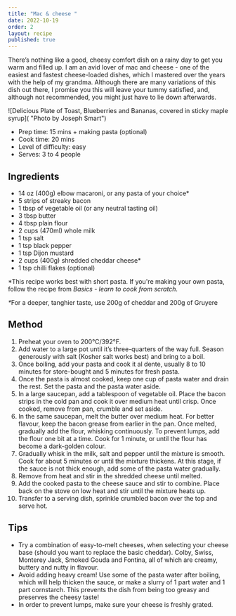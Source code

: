 ```yaml
---
title: "Mac & cheese "
date: 2022-10-19
order: 2
layout: recipe
published: true
---
```

There’s nothing like a good, cheesy comfort dish on a rainy day to get you warm and filled up. I am an avid lover of mac and cheese - one of the easiest and fastest cheese-loaded dishes, which I mastered over the years with the help of my grandma. Although there are many variations of this dish out there, I promise you this will leave your tummy satisfied, and, although not recommended, you might just have to lie down afterwards. 

![Delicious Plate of Toast, Blueberries and Bananas, covered in sticky maple syrup]( "Photo by Joseph Smart")

* Prep time: 15 mins + making pasta (optional)
* Cook time: 20 mins
* Level of difficulty: easy
* S﻿erves: 3 to 4 people

## Ingredients

* 14 oz (400g) elbow macaroni, or any pasta of your choice*
* 5 strips of streaky bacon
* 1﻿ tbsp of vegetable oil (or any neutral tasting oil)
* 3 tbsp butter
* 4 tbsp plain flour
* 2 cups (470ml) whole milk
* 1 tsp salt
* 1 tsp black pepper
* 1﻿ tsp Dijon mustard
* 2 cups (400g) shredded cheddar cheese*
* 1﻿ tsp chilli flakes (optional)

\*This recipe works best with short pasta. If you're making your own pasta, follow the recipe from *Basics - learn to cook from scratch.*

*\**﻿For a deeper, tanghier taste, use 200g of cheddar and 200g of Gruyere

## Method

1. Preheat your oven to 200°C/392°F. 
2. Add water to a large pot until it’s three-quarters of the way full. Season generously with salt (Kosher salt works best) and bring to a boil. 
3. Once boiling, add your pasta and cook it al dente, usually 8 to 10 minutes for store-bought and 5 minutes for fresh pasta. 
4. Once the pasta is almost cooked, keep one cup of pasta water and drain the rest. Set the pasta and the pasta water aside.  
5. In a large saucepan, add a tablespoon of vegetable oil. Place the bacon strips in the cold pan and cook it over medium heat until crisp. Once cooked, remove from pan, crumble and set aside.
6. In the same saucepan, melt the butter over medium heat. For better flavour, keep the bacon grease from earlier in the pan. Once melted, gradually add the flour, whisking continuously. To prevent lumps, add the flour one bit at a time. Cook for 1 minute, or until the flour has become a dark-golden colour.
7. Gradually whisk in the milk, salt and pepper until the mixture is smooth. Cook for about 5 minutes or until the mixture thickens. At this stage, if the sauce is not thick enough, add some of the pasta water gradually. 
8. Remove from heat and stir in the shredded cheese until melted.
9. Add the cooked pasta to the cheese sauce and stir to combine. Place back on the stove on low heat and stir until the mixture heats up. 
10. Transfer to a serving dish, sprinkle crumbled bacon over the top and serve hot.

## Tips

* Try a combination of easy-to-melt cheeses﻿, when selecting your cheese base (should you want to replace the basic cheddar). Colby, Swiss, Monterey Jack, Smoked Gouda and Fontina, all of which are creamy, buttery and nutty in flavour. 
* Avoid adding heavy cream! Use some of the pasta water after boiling, which will help thicken the sauce, or make a slurry of 1 part water and 1 part cornstarch. This prevents the dish from being too greasy and preserves the cheesy taste!
* In order to prevent lumps, make sure your cheese is freshly grated.